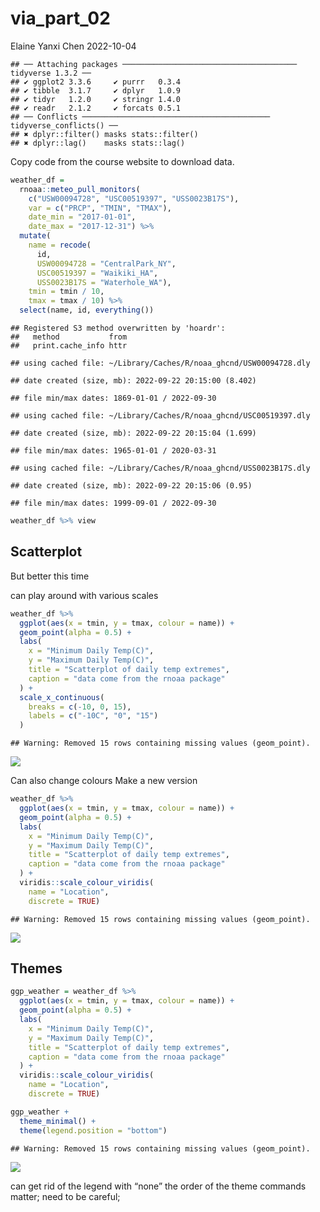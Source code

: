 via_part_02
================
Elaine Yanxi Chen
2022-10-04

    ## ── Attaching packages ─────────────────────────────────────── tidyverse 1.3.2 ──
    ## ✔ ggplot2 3.3.6     ✔ purrr   0.3.4
    ## ✔ tibble  3.1.7     ✔ dplyr   1.0.9
    ## ✔ tidyr   1.2.0     ✔ stringr 1.4.0
    ## ✔ readr   2.1.2     ✔ forcats 0.5.1
    ## ── Conflicts ────────────────────────────────────────── tidyverse_conflicts() ──
    ## ✖ dplyr::filter() masks stats::filter()
    ## ✖ dplyr::lag()    masks stats::lag()

Copy code from the course website to download data.

``` r
weather_df = 
  rnoaa::meteo_pull_monitors(
    c("USW00094728", "USC00519397", "USS0023B17S"),
    var = c("PRCP", "TMIN", "TMAX"), 
    date_min = "2017-01-01",
    date_max = "2017-12-31") %>%
  mutate(
    name = recode(
      id, 
      USW00094728 = "CentralPark_NY", 
      USC00519397 = "Waikiki_HA",
      USS0023B17S = "Waterhole_WA"),
    tmin = tmin / 10,
    tmax = tmax / 10) %>%
  select(name, id, everything())
```

    ## Registered S3 method overwritten by 'hoardr':
    ##   method           from
    ##   print.cache_info httr

    ## using cached file: ~/Library/Caches/R/noaa_ghcnd/USW00094728.dly

    ## date created (size, mb): 2022-09-22 20:15:00 (8.402)

    ## file min/max dates: 1869-01-01 / 2022-09-30

    ## using cached file: ~/Library/Caches/R/noaa_ghcnd/USC00519397.dly

    ## date created (size, mb): 2022-09-22 20:15:04 (1.699)

    ## file min/max dates: 1965-01-01 / 2020-03-31

    ## using cached file: ~/Library/Caches/R/noaa_ghcnd/USS0023B17S.dly

    ## date created (size, mb): 2022-09-22 20:15:06 (0.95)

    ## file min/max dates: 1999-09-01 / 2022-09-30

``` r
weather_df %>% view
```

## Scatterplot

But better this time

can play around with various scales

``` r
weather_df %>% 
  ggplot(aes(x = tmin, y = tmax, colour = name)) +
  geom_point(alpha = 0.5) +
  labs(
    x = "Minimum Daily Temp(C)",
    y = "Maximum Daily Temp(C)",
    title = "Scatterplot of daily temp extremes",
    caption = "data come from the rnoaa package"
  ) +
  scale_x_continuous(
    breaks = c(-10, 0, 15),
    labels = c("-10C", "0", "15") 
  )
```

    ## Warning: Removed 15 rows containing missing values (geom_point).

![](viz_part_02_files/figure-gfm/unnamed-chunk-3-1.png)<!-- -->

Can also change colours Make a new version

``` r
weather_df %>% 
  ggplot(aes(x = tmin, y = tmax, colour = name)) +
  geom_point(alpha = 0.5) +
  labs(
    x = "Minimum Daily Temp(C)",
    y = "Maximum Daily Temp(C)",
    title = "Scatterplot of daily temp extremes",
    caption = "data come from the rnoaa package"
  ) +
  viridis::scale_colour_viridis(
    name = "Location",
    discrete = TRUE)
```

    ## Warning: Removed 15 rows containing missing values (geom_point).

![](viz_part_02_files/figure-gfm/unnamed-chunk-4-1.png)<!-- -->

## Themes

``` r
ggp_weather = weather_df %>% 
  ggplot(aes(x = tmin, y = tmax, colour = name)) +
  geom_point(alpha = 0.5) +
  labs(
    x = "Minimum Daily Temp(C)",
    y = "Maximum Daily Temp(C)",
    title = "Scatterplot of daily temp extremes",
    caption = "data come from the rnoaa package"
  ) +
  viridis::scale_colour_viridis(
    name = "Location",
    discrete = TRUE)
```

``` r
ggp_weather +
  theme_minimal() +
  theme(legend.position = "bottom")
```

    ## Warning: Removed 15 rows containing missing values (geom_point).

![](viz_part_02_files/figure-gfm/unnamed-chunk-6-1.png)<!-- -->

can get rid of the legend with “none” the order of the theme commands
matter; need to be careful;
